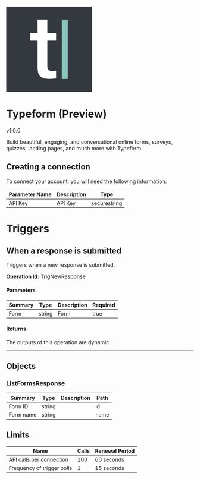 ![Icon](icon.png)

# Typeform (Preview)

v1.0.0

Build beautiful, engaging, and conversational online forms, surveys, quizzes, landing pages, and much more with Typeform. 

## Creating a connection

To connect your account, you will need the following information:

| Parameter Name | Description | Type |
|----------------|-------------|------|
| API Key | API Key | securestring |


# Triggers

## When a response is submitted
Triggers when a new response is submitted.

**Operation Id:** TrigNewResponse

#### Parameters
| Summary | Type | Description | Required |
|---------|------|-------------|----------|
| Form | string | Form | true |

#### Returns
The outputs of this operation are dynamic.

___


## Objects

### ListFormsResponse


| Summary | Type | Description | Path |
|---------|------|-------------|------|
| Form ID | string |  | id |
| Form name | string |  | name |

## Limits
| Name | Calls | Renewal Period |
|------|-------|----------------|
| API calls per connection | 100 | 60 seconds |
| Frequency of trigger polls | 1 | 15 seconds |

